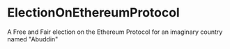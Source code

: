 # ElectionOnEthereumProtocol
A Free and Fair election on the Ethereum Protocol for an imaginary country named "Abuddin"
